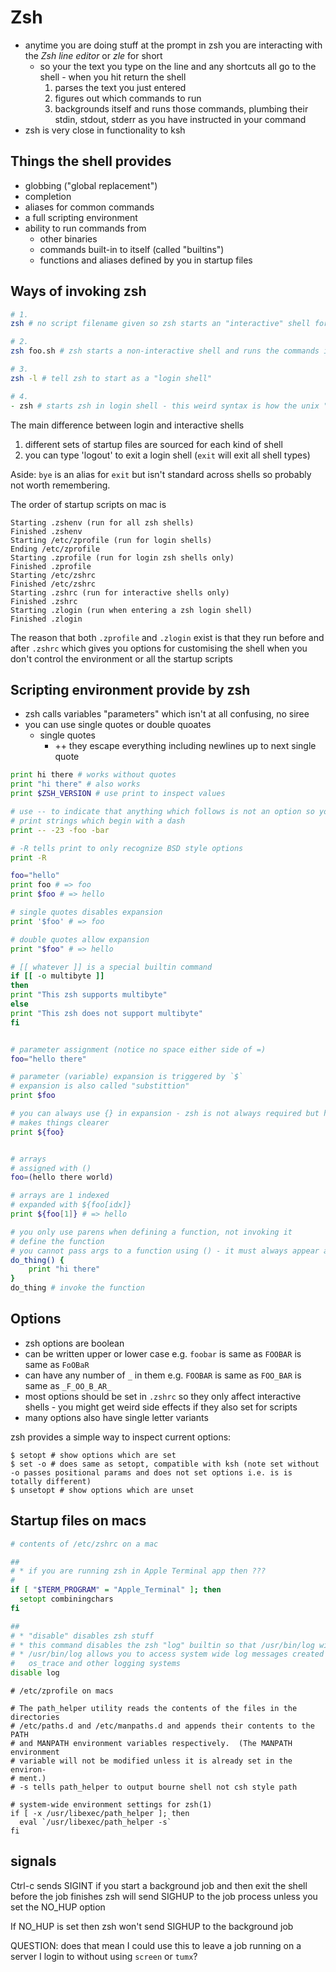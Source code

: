# Zsh

- anytime you are doing stuff at the prompt in zsh you are interacting with the
  _Zsh line editor_ or _zle_ for short
    - so your the text you type on the line and any shortcuts all go to the
      shell - when you hit return the shell
        1. parses the text you just entered
        2. figures out which commands to run
        3. backgrounds itself and runs those commands, plumbing their stdin,
           stdout, stderr as you have instructed in your command
- zsh is very close in functionality to ksh

## Things the shell provides

- globbing ("global replacement")
- completion
- aliases for common commands
- a full scripting environment
- ability to run commands from
    - other binaries
    - commands built-in to itself (called "builtins")
    - functions and aliases defined by you in startup files

## Ways of invoking zsh

```zsh
# 1.
zsh # no script filename given so zsh starts an "interactive" shell for you to type cmds

# 2.
zsh foo.sh # zsh starts a non-interactive shell and runs the commands in `foo.sh`

# 3.
zsh -l # tell zsh to start as a "login shell"

# 4.
- zsh # starts zsh in login shell - this weird syntax is how the unix "login" command invokes shells
```

The main difference between login and interactive shells

1. different sets of startup files are sourced for each kind of shell
1. you can type 'logout' to exit a login shell (`exit` will exit all shell
   types)

Aside: `bye` is an alias for `exit` but isn't standard across shells so probably
not worth remembering.

The order of startup scripts on mac is

```plain
Starting .zshenv (run for all zsh shells)
Finished .zshenv
Starting /etc/zprofile (run for login shells)
Ending /etc/zprofile
Starting .zprofile (run for login zsh shells only)
Finished .zprofile
Starting /etc/zshrc
Finished /etc/zshrc
Starting .zshrc (run for interactive shells only)
Finished .zshrc
Starting .zlogin (run when entering a zsh login shell)
Finished .zlogin
```

The reason that both `.zprofile` and `.zlogin` exist is that they run before and
after `.zshrc` which gives you options for customising the shell when you don't
control the environment or all the startup scripts

## Scripting environment provide by zsh

- zsh calls variables "parameters" which isn't at all confusing, no siree
- you can use single quotes or double quoates
    - single quotes
        - ++ they escape everything including newlines up to next single quote

```zsh
print hi there # works without quotes
print "hi there" # also works
print $ZSH_VERSION # use print to inspect values

# use -- to indicate that anything which follows is not an option so you can
# print strings which begin with a dash
print -- -23 -foo -bar

# -R tells print to only recognize BSD style options
print -R

foo="hello"
print foo # => foo
print $foo # => hello

# single quotes disables expansion
print '$foo' # => foo

# double quotes allow expansion
print "$foo" # => hello

# [[ whatever ]] is a special builtin command
if [[ -o multibyte ]]
then
print "This zsh supports multibyte"
else
print "This zsh does not support multibyte"
fi


# parameter assignment (notice no space either side of =)
foo="hello there"

# parameter (variable) expansion is triggered by `$`
# expansion is also called "substittion"
print $foo

# you can always use {} in expansion - zsh is not always required but helps
# makes things clearer
print ${foo}


# arrays
# assigned with ()
foo=(hello there world)

# arrays are 1 indexed
# expanded with ${foo[idx]}
print ${foo[1]} # => hello

# you only use parens when defining a function, not invoking it
# define the function
# you cannot pass args to a function using () - it must always appear as ()
do_thing() {
    print "hi there"
}
do_thing # invoke the function
```

## Options

- zsh options are boolean
- can be written upper or lower case e.g. `foobar` is same as `FOOBAR` is same
  as `FoOBaR`
- can have any number of `_` in them e.g. `FOOBAR` is same as `FOO_BAR` is same
  as `_F_OO_B_AR_`
- most options should be set in `.zshrc` so they only affect interactive
  shells - you might get weird side effects if they also set for scripts
- many options also have single letter variants

zsh provides a simple way to inspect current options:

```
$ setopt # show options which are set
$ set -o # does same as setopt, compatible with ksh (note set without -o passes positional params and does not set options i.e. is is totally different)
$ unsetopt # show options which are unset
```

## Startup files on macs

```zsh
# contents of /etc/zshrc on a mac

##
# * if you are running zsh in Apple Terminal app then ???
#
if [ "$TERM_PROGRAM" = "Apple_Terminal" ]; then
  setopt combiningchars
fi

##
# * "disable" disables zsh stuff
# * this command disables the zsh "log" builtin so that /usr/bin/log will work
# * /usr/bin/log allows you to access system wide log messages created by os_log,
#   os_trace and other logging systems
disable log
```

```
# /etc/zprofile on macs

# The path_helper utility reads the contents of the files in the directories
# /etc/paths.d and /etc/manpaths.d and appends their contents to the PATH
# and MANPATH environment variables respectively.  (The MANPATH environment
# variable will not be modified unless it is already set in the environ-
# ment.)
# -s tells path_helper to output bourne shell not csh style path

# system-wide environment settings for zsh(1)
if [ -x /usr/libexec/path_helper ]; then
  eval `/usr/libexec/path_helper -s`
fi
```

## signals

Ctrl-c sends SIGINT if you start a background job and then exit the shell before
the job finishes zsh will send SIGHUP to the job process unless you set the
NO_HUP option

If NO_HUP is set then zsh won't send SIGHUP to the background job

QUESTION: does that mean I could use this to leave a job running on a server I
login to without using `screen` or `tumx`?
